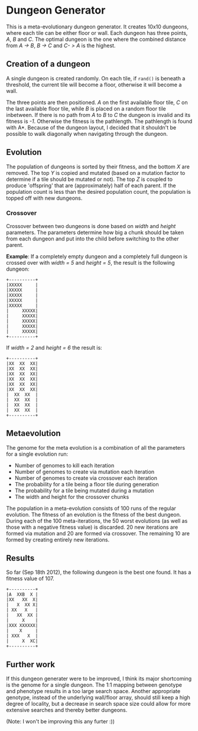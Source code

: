 # Dungeon Generator

This is a meta-evolutionary dungeon generator. It creates 10x10 dungeons, where
each tile can be either floor or wall. Each dungeon has three points, *A*, *B*
and *C*. The optimal dungeon is the one where the combined distance from *A ->
B*, *B -> C* and *C- > A* is the highest.

## Creation of a dungeon

A single dungeon is created randomly. On each tile, if `rand()` is beneath a
threshold, the current tile will become a floor, otherwise it will become a
wall.

The three points are then positioned. *A* on the first available floor tile,
*C* on the last available floor tile, while *B* is placed on a random floor
tile inbetween. If there is no path from *A* to *B* to *C* the dungeon is
invalid and its fitness is *-1*. Otherwise the fitness is the pathlength. The
pathlength is found with A\*. Because of the dungeon layout, I decided that it
shouldn't be possible to walk diagonally when navigating through the dungeon.


## Evolution

The population of dungeons is sorted by their fitness, and the bottom *X* are
removed. The top *Y* is copied and mutated (based on a mutation factor to
determine if a tile should be mutated or not). The top *Z* is coupled to
produce 'offspring' that are (approximately) half of each parent. If the
population count is less than the desired population count, the population is
topped off with new dungeons.

### Crossover

Crossover between two dungeons is done based on *width* and *height*
parameters. The parameters determine how big a chunk should be taken from each
dungeon and put into the child before switching to the other parent.

**Example**: If a completely empty dungeon and a completely full dungeon is
crossed over with *width = 5* and *height = 5*, the result is the following
dungeon:

    +----------+
    |XXXXX     |
    |XXXXX     |
    |XXXXX     |
    |XXXXX     |
    |XXXXX     |
    |     XXXXX|
    |     XXXXX|
    |     XXXXX|
    |     XXXXX|
    |     XXXXX|
    +----------+

If *width = 2* and *height = 6* the result is:

    +----------+
    |XX  XX  XX|
    |XX  XX  XX|
    |XX  XX  XX|
    |XX  XX  XX|
    |XX  XX  XX|
    |XX  XX  XX|
    |  XX  XX  |
    |  XX  XX  |
    |  XX  XX  |
    |  XX  XX  |
    +----------+

## Metaevolution

The genome for the meta evolution is a combination of all the parameters for a single evolution run:

* Number of genomes to kill each iteration
* Number of genomes to create via mutation each iteration
* Number of genomes to create via crossover each iteration
* The probability for a tile being a floor tile during generation
* The probability for a tile being mutated during a mutation
* The width and height for the crossover chunks

The population in a meta-evolution consists of 100 runs of the regular
evolution. The fitness of an evolution is the fitness of the best dungeon.
During each of the 100 meta-iterations, the 50 worst evolutions (as well as
those with a negative fitness value) is discarded. 20 new iterations are formed
via mutation and 20 are formed via crossover. The remaining 10 are formed by
creating entirely new iterations.


## Results

So far (Sep 18th 2012), the following dungeon is the best one found. It has a
fitness value of 107.

    +----------+
    |A  XXB  X |
    |XX   XX  X|
    |   X  XX X|
    | XX   X   |
    |   XX  XX |
    |     X    |
    |XXX XXXXXX|
    |    X     |
    | XXX   X  |
    |     X  XC|
    +----------+


## Further work

If this dungeon generater were to be improved, I think its major shortcoming is
the genome for a single dungeon. The 1:1 mapping between genotype and phenotype
results in a too large search space. Another appropriate genotype, instead of
the underlying wall/floor array, should still keep a high degree of locality,
but a decrease in search space size could allow for more extensive searches and
thereby better dungeons.

(Note: I won't be improving this any furter :))
